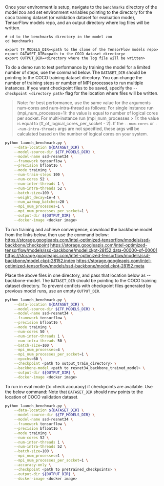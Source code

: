 <!-- 50. Launch benchmark instructions -->
Once your environment is setup, navigate to the `benchmarks` directory of
the model zoo and set environment variables pointing to the directory for the
coco training dataset (or validation dataset for evaluation mode),
TensorFlow models repo, and an output directory where log files will be written.

```
# cd to the benchmarks directory in the model zoo
cd benchmarks

export TF_MODELS_DIR=<path to the clone of the TensorFlow models repo>
export DATASET_DIR=<path to the COCO dataset directory>
export OUTPUT_DIR=<directory where the log file will be written>
```

To do a demo run to test performance by training the model for a limited
number of steps, use the command below. The `DATASET_DIR` should be pointing to
the COCO training dataset directory. You can change the number of training
steps or number of MPI processes to run multiple instances. If you want
checkpoint files to be saved, specify the `--checkpoint <directory path>`
flag for the location where files will be written.
> Note: for best performance, use the same value for the arguments num-cores and num-intra-thread as follows:
>   For single instance run (mpi_num_processes=1): the value is equal to number of logical cores per socket.
>   For multi-instance run (mpi_num_processes > 1): the value is equal to (#_of_logical_cores_per_socket - 2).
>   If the `--num-cores` or `--num-intra-threads` args are not specified, these args will be calculated based on
>   the number of logical cores on your system.

```bash
python launch_benchmark.py \
    --data-location ${DATASET_DIR} \
    --model-source-dir ${TF_MODELS_DIR} \
    --model-name ssd-resnet34 \
    --framework tensorflow \
    --precision bfloat16 \
    --mode training \
    --num-train-steps 100 \
    --num-cores 52 \
    --num-inter-threads 1 \
    --num-intra-threads 52 \
    --batch-size=100 \
    --weight_decay=1e-4 \
    --num_warmup_batches=20 \
    --mpi_num_processes=1 \
    --mpi_num_processes_per_socket=1 \
    --output-dir ${OUTPUT_DIR} \
    --docker-image <docker image>
```

To run training and achieve convergence, download the backbone model from the links below,
then use the command below:
  https://storage.googleapis.com/intel-optimized-tensorflow/models/ssd-backbone/checkpoint
  https://storage.googleapis.com/intel-optimized-tensorflow/models/ssd-backbone/model.ckpt-28152.data-00000-of-00001
  https://storage.googleapis.com/intel-optimized-tensorflow/models/ssd-backbone/model.ckpt-28152.index
  https://storage.googleapis.com/intel-optimized-tensorflow/models/ssd-backbone/model.ckpt-28152.meta

Place the above files in one directory, and pass that location below as --backbone-model.
The `DATASET_DIR` should be pointing to the COCO training dataset directory. To prevent
conficts with checkpoint files generated by previous model runs, use an empty `OUTPUT_DIR`.
```bash
python launch_benchmark.py \
    --data-location ${DATASET_DIR} \
    --model-source-dir ${TF_MODELS_DIR} \
    --model-name ssd-resnet34 \
    --framework tensorflow \
    --precision bfloat16 \
    --mode training \
    --num-cores 50 \
    --num-inter-threads 1 \
    --num-intra-threads 50 \
    --batch-size=100 \
    --mpi_num_processes=4 \
    --mpi_num_processes_per_socket=1 \
    --epochs=60 \
    --checkpoint <path to output_train_directory> \
    --backbone-model <path to resnet34_backbone_trained_model> \
    --output-dir ${OUTPUT_DIR} \
    --docker-image <docker image>
```

To run in eval mode (to check accuracy) if checkpoints are available. Use the below command:
Note that `DATASET_DIR` should now points to the location of COCO validation dataset.
```bash
python launch_benchmark.py \
    --data-location ${DATASET_DIR} \
    --model-source-dir ${TF_MODELS_DIR} \
    --model-name ssd-resnet34 \
    --framework tensorflow \
    --precision bfloat16 \
    --mode training \
    --num-cores 52 \
    --num-inter-threads 1 \
    --num-intra-threads 52 \
    --batch-size=100 \
    --mpi_num_processes=1 \
    --mpi_num_processes_per_socket=1 \
    --accuracy-only \
    --checkpoint <path to pretrained_checkpoints> \
    --output-dir ${OUTPUT_DIR} \
    --docker-image <docker image>
```
